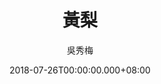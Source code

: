 ---
issue: 285
title: 黃梨
author: 吳秀梅
language: 南四縣
date: 2018-07-26T00:00:00.000+08:00
topic: 物產
difficulty: 2
wikidata: Q98096165
wikidata_link: https://www.wikidata.org/wiki/Q98096165
---